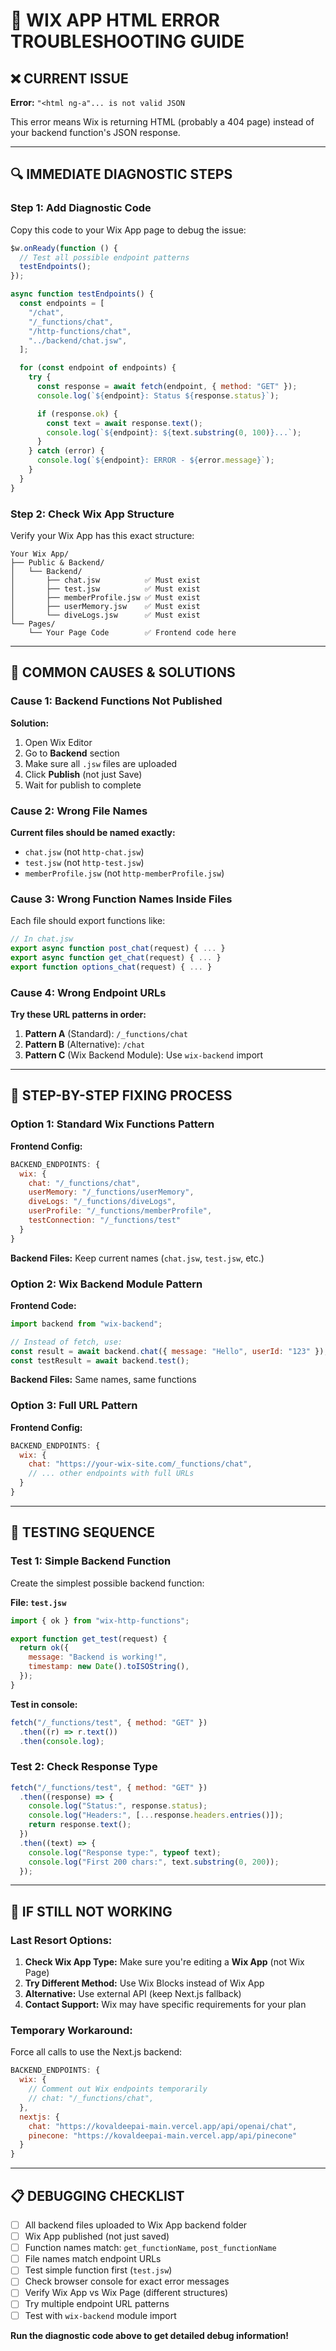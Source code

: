 # 🚨 WIX APP HTML ERROR TROUBLESHOOTING GUIDE

## ❌ CURRENT ISSUE

**Error:** `"<html ng-a"... is not valid JSON`

This error means Wix is returning HTML (probably a 404 page) instead of your backend function's JSON response.

---

## 🔍 IMMEDIATE DIAGNOSTIC STEPS

### **Step 1: Add Diagnostic Code**

Copy this code to your Wix App page to debug the issue:

```javascript
$w.onReady(function () {
  // Test all possible endpoint patterns
  testEndpoints();
});

async function testEndpoints() {
  const endpoints = [
    "/chat",
    "/_functions/chat",
    "/http-functions/chat",
    "../backend/chat.jsw",
  ];

  for (const endpoint of endpoints) {
    try {
      const response = await fetch(endpoint, { method: "GET" });
      console.log(`${endpoint}: Status ${response.status}`);

      if (response.ok) {
        const text = await response.text();
        console.log(`${endpoint}: ${text.substring(0, 100)}...`);
      }
    } catch (error) {
      console.log(`${endpoint}: ERROR - ${error.message}`);
    }
  }
}
```

### **Step 2: Check Wix App Structure**

Verify your Wix App has this exact structure:

```
Your Wix App/
├── Public & Backend/
│   └── Backend/
│       ├── chat.jsw          ✅ Must exist
│       ├── test.jsw          ✅ Must exist
│       ├── memberProfile.jsw ✅ Must exist
│       ├── userMemory.jsw    ✅ Must exist
│       └── diveLogs.jsw      ✅ Must exist
└── Pages/
    └── Your Page Code        ✅ Frontend code here
```

---

## 🔧 COMMON CAUSES & SOLUTIONS

### **Cause 1: Backend Functions Not Published**

**Solution:**

1. Open Wix Editor
2. Go to **Backend** section
3. Make sure all `.jsw` files are uploaded
4. Click **Publish** (not just Save)
5. Wait for publish to complete

### **Cause 2: Wrong File Names**

**Current files should be named exactly:**

- `chat.jsw` (not `http-chat.jsw`)
- `test.jsw` (not `http-test.jsw`)
- `memberProfile.jsw` (not `http-memberProfile.jsw`)

### **Cause 3: Wrong Function Names Inside Files**

Each file should export functions like:

```javascript
// In chat.jsw
export async function post_chat(request) { ... }
export async function get_chat(request) { ... }
export function options_chat(request) { ... }
```

### **Cause 4: Wrong Endpoint URLs**

**Try these URL patterns in order:**

1. **Pattern A** (Standard): `/_functions/chat`
2. **Pattern B** (Alternative): `/chat`
3. **Pattern C** (Wix Backend Module): Use `wix-backend` import

---

## 🔄 STEP-BY-STEP FIXING PROCESS

### **Option 1: Standard Wix Functions Pattern**

**Frontend Config:**

```javascript
BACKEND_ENDPOINTS: {
  wix: {
    chat: "/_functions/chat",
    userMemory: "/_functions/userMemory",
    diveLogs: "/_functions/diveLogs",
    userProfile: "/_functions/memberProfile",
    testConnection: "/_functions/test"
  }
}
```

**Backend Files:** Keep current names (`chat.jsw`, `test.jsw`, etc.)

### **Option 2: Wix Backend Module Pattern**

**Frontend Code:**

```javascript
import backend from "wix-backend";

// Instead of fetch, use:
const result = await backend.chat({ message: "Hello", userId: "123" });
const testResult = await backend.test();
```

**Backend Files:** Same names, same functions

### **Option 3: Full URL Pattern**

**Frontend Config:**

```javascript
BACKEND_ENDPOINTS: {
  wix: {
    chat: "https://your-wix-site.com/_functions/chat",
    // ... other endpoints with full URLs
  }
}
```

---

## 🎯 TESTING SEQUENCE

### **Test 1: Simple Backend Function**

Create the simplest possible backend function:

**File: `test.jsw`**

```javascript
import { ok } from "wix-http-functions";

export function get_test(request) {
  return ok({
    message: "Backend is working!",
    timestamp: new Date().toISOString(),
  });
}
```

**Test in console:**

```javascript
fetch("/_functions/test", { method: "GET" })
  .then((r) => r.text())
  .then(console.log);
```

### **Test 2: Check Response Type**

```javascript
fetch("/_functions/test", { method: "GET" })
  .then((response) => {
    console.log("Status:", response.status);
    console.log("Headers:", [...response.headers.entries()]);
    return response.text();
  })
  .then((text) => {
    console.log("Response type:", typeof text);
    console.log("First 200 chars:", text.substring(0, 200));
  });
```

---

## 🚨 IF STILL NOT WORKING

### **Last Resort Options:**

1. **Check Wix App Type:** Make sure you're editing a **Wix App** (not Wix Page)
2. **Try Different Method:** Use Wix Blocks instead of Wix App
3. **Alternative:** Use external API (keep Next.js fallback)
4. **Contact Support:** Wix may have specific requirements for your plan

### **Temporary Workaround:**

Force all calls to use the Next.js backend:

```javascript
BACKEND_ENDPOINTS: {
  wix: {
    // Comment out Wix endpoints temporarily
    // chat: "/_functions/chat",
  },
  nextjs: {
    chat: "https://kovaldeepai-main.vercel.app/api/openai/chat",
    pinecone: "https://kovaldeepai-main.vercel.app/api/pinecone"
  }
}
```

---

## 📋 DEBUGGING CHECKLIST

- [ ] All backend files uploaded to Wix App backend folder
- [ ] Wix App published (not just saved)
- [ ] Function names match: `get_functionName`, `post_functionName`
- [ ] File names match endpoint URLs
- [ ] Test simple function first (`test.jsw`)
- [ ] Check browser console for exact error messages
- [ ] Verify Wix App vs Wix Page (different structures)
- [ ] Try multiple endpoint URL patterns
- [ ] Test with `wix-backend` module import

**Run the diagnostic code above to get detailed debug information!**
